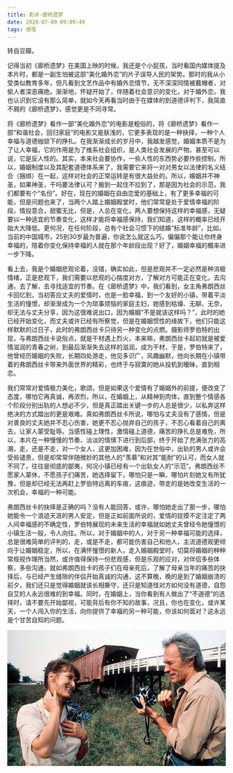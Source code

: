 ```yaml
---
title: 影评-廊桥遗梦
date: 2020-07-09 09:09:49
tags: 感悟
---
```


转自豆瓣。

记得当初《廊桥遗梦》在美国上映的时候，我还是个小屁孩，当时看国内媒体提及本片时，都是一副生怕被这部“美化婚外恋”的片子误导人民的架势。那时的我从小受类似教育多年，但凡看到文艺作品中有婚外恋情节，无不深深同情被戴帽者，对偷人者深恶痛绝。渐渐地，怀疑开始了，伴随着社会意识的变化，对于婚外恋，我也认识到它没有那么简单，就如今天再看当时由于在媒体的到道德评判下，我简直不屑的《廊桥遗梦》，感觉更是不同寻常。

将《廊桥遗梦》看作一部“美化婚外恋”的电影是粗俗的，将《廊桥遗梦》看作一部“和谐社会，回归家庭”的电影又是肤浅的，它更多表现的是一种抉择，一种个人幸福与道德枷锁下的挣扎。在我渐渐成长的岁月中，我越发感觉，婚姻本质不是为了让人幸福，它的作用是为了维系社会组织，是人类社会发展的产物，甚至可以说，它是反人性的。其实，本来社会要协作，一些人性的东西势必要作些控制，所以，婚姻制度以及其配套道德体系来了，我需要它来将一对对男女以法律的名义结合（捆绑）在一起，这样对社会的正常运转是有很大益处的。所以，婚姻并不神圣，如果神圣，干吗要法律认可？搬到一起住不拉到了，那是因为社会的示范，我们都要有个“名份”。好在，现在的婚姻在自由恋爱的基础上，有了更多幸福的可能，但是问题也来了，当两个人踏上婚姻殿堂时，他们常常是处于爱情幸福的阶段，情投意合，甜蜜无比，但是，人总在变化，两人要想保持这样的幸福感，无疑要以一种适宜的节奏变化，这样才能将幸福感保持，我们知道，这样的概率已经开始大大降低。更何况，在任何阶段，总有个社会习惯下的结婚“标准年龄”，比如，当前的中国城市，25到30岁最为普遍，你说怎么就这么巧，偏偏那个能让你终身幸福的，陪着你变化保持幸福的人就在那个年龄段出现？好了，婚姻幸福的概率进一步下降。

看上去，我是个婚姻悲观论着，没错，确实如此，但是悲观并不一定必然是种消极情绪，正是悲观下，我们需要以悲观的心揣度对方，了解对方可能正在变化，去沟通，去了解，去寻找适宜的节奏。在《廊桥遗梦》中，我们看到，女主角弗朗西丝卡回忆到，当初答应丈夫的爱情时，也是一脸幸福，到一个友好的小镇，带着平淡生活的憧憬，却渐渐成为一个为琐事烦恼的家庭主妇，她感到枯燥、无聊、无奈，却无法与丈夫分享，因为这很难说出口，因为婚姻“不是就该这样吗？”，此时的她已经开始变化，而丈夫或许已经有所察觉，但是在婚姻惯性的缘故下，他们只能这样默默的过日子，此时的弗朗西丝卡只待另一种变化的点燃。摄影师罗伯特的出现，与弗朗西丝卡说俗点，就是干材遇上烈火，本来嘛，弗朗西丝卡起初就是被爱情滋润的青春之树，到最后渐渐失去这样的滋润，成为干材，于是，罗伯特来了，他曾经历婚姻的失败，长期四处游走，他见多识广，风趣幽默，他向长期在小镇带着的弗朗西丝卡带来外面世界的精彩，也终于与寂寞的她从投机到暧昧，直到相恋。
   

我们常常对爱情极力美化，歌颂，但是如果这个爱情有了婚姻外的前提，便改变了态度，哪怕它再真诚，再浓烈，所以，在婚姻上，从精神到肉体，直到整个情感各个阶段分别出轨的人想必不少，但是真正踏出关键一步的人总是很少，以私奔这样绝决的方式踏出的更是艰难。真如弗朗西丝卡所说，哪怕与丈夫没有了感情，但是对善良的丈夫她并不忍心伤害，她更不忍心抛弃自己的孩子，不忍心看着自己的离去，让家人蒙受耻辱。当感性碰上理性，激情碰上道德，痛苦的挣扎总是难免，所以，本片在一种慢慢的节奏、淡淡的情愫下进行到后部，终于开始了充满张力的高潮，走，还是不走，对一个女人，这更加困难，因为在世俗中，出轨的男人或许会受些谴责，但是却常常伴随微妙的其他人的“羡慕”和对其“能耐”的认可，而女人就不同了，往往是彻底的鄙夷，何况小镇已经有一个出轨女人的“示范”。弗朗西丝不愿家人蒙休，不愿孩子们痛苦，她选择留下，哪怕只是一瞬，哪怕片刻她又有所犹豫，但是却已经无法再赶上罗伯特远离的车痕，这痕迹，带走的是她改变生活的一次机会，幸福的一种可能。

弗朗西丝卡的抉择是正确的吗？没有人能回答，或许，哪怕她走出了那一步，哪怕她能令一个浪迹天涯的男人安定，但是正如前面所说的，爱情的捉摸不定注定了两人间幸福感的不确定性，罗伯特展现的未来生活的幸福就如她丈夫曾经令她憧憬的小镇生活一般，令人向往。所以，对于婚姻中的人，对于另一种幸福可能的选择，总是很难简单的评判的，走，或是不走，都可能伤害自己和他人，主流道德观更倾向于让婚姻稳定，所以，在满怀憧憬的新人，走入婚姻殿堂时，切莫将婚姻的种种常规视作理所当然，或许值得保持一份悲观感，但是乐观的应对，对伴侣多些体察，多些沟通，就如弗朗西丝卡的孩子们在母亲死后，了解了母亲当年的痛苦的抉择后，与已经产生缝隙的伴侣开始真诚的沟通，这不算晚，晚的是到了婚姻崩溃的前夕，我们还只是觉得婚姻就该长相撕守，还只是知道怪对方如何没有道德，自怨自艾的人永远很难的到幸福。同时，在婚姻上，当你看到有人做出了“不道德”的选择时，请不要先开始鄙视，可能背后有你不知的故事，况且，你也在变化，或许某天，一个人闯入你的生活，向你提供了幸福的另一种可能，你该如何面对？这永远是个甘苦自知的问题。



<div align=center>

![](/img/langqiaoyimeng.jpg)

</div>
